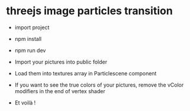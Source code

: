# threejs image particles transition
 
- import project
- npm install
- npm run dev

- Import your pictures into public folder
- Load them into textures array in Particlescene component
- If you want to see the true colors of your pictures, remove the vColor modifiers in the end of vertex shader 
- Et voilà !